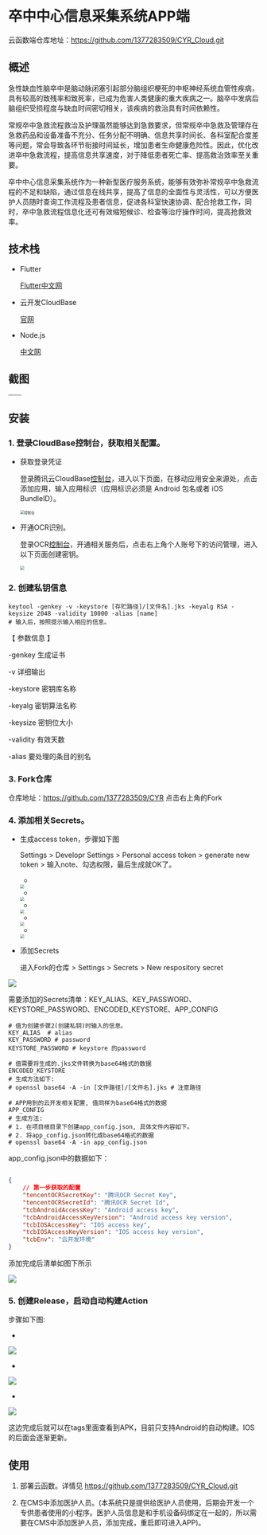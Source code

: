 # 卒中中心信息采集系统APP端

云函数端仓库地址：https://github.com/1377283509/CYR_Cloud.git

## 概述		

​		急性缺血性脑卒中是脑动脉闭塞引起部分脑组织梗死的中枢神经系统血管性疾病，具有较高的致残率和致死率，已成为危害人类健康的重大疾病之一。脑卒中发病后脑组织受损程度与缺血时间密切相关，该疾病的救治具有时间依赖性。

​		常规卒中急救流程救治及护理虽然能够达到急救要求，但常规卒中急救及管理存在急救药品和设备准备不充分、任务分配不明确、信息共享时间长、各科室配合度差等问题，常会导致各环节衔接时间延长，增加患者生命健康危险性。因此，优化改进卒中急救流程，提高信息共享速度，对于降低患者死亡率、提高救治效率至关重要。

​		卒中中心信息采集系统作为一种新型医疗服务系统，能够有效弥补常规卒中急救流程的不足和缺陷，通过信息在线共享，提高了信息的全面性与灵活性，可以方便医护人员随时查询工作流程及患者信息，促进各科室快速协调、配合抢救工作，同时，卒中急救流程信息化还可有效缩短候诊、检查等治疗操作时间，提高抢救效率。

## 技术栈

-   Flutter

    [Flutter中文网](https://flutterchina.club/)

-   云开发CloudBase

    [官网](https://cloud.tencent.com/product/tcb)

-   Node.js

    [中文网](http://nodejs.cn/)   

## 截图

<img src="https://gitee.com/cc_li/images/raw/master/20210125122618.jpg" style="zoom: 15%;" /><img src="https://gitee.com/cc_li/images/raw/master/20210125122612.jpg" style="zoom: 15%;" /><img src="https://gitee.com/cc_li/images/raw/master/20210125122619.jpg" style="zoom: 15%;" /><img src="https://gitee.com/cc_li/images/raw/master/20210125122617.jpg" style="zoom: 15%;" /><img src="https://gitee.com/cc_li/images/raw/master/20210125122616.jpg" style="zoom: 15%;" /><img src="https://gitee.com/cc_li/images/raw/master/20210125122613.jpg" style="zoom: 15%;" /><img src="https://gitee.com/cc_li/images/raw/master/20210125122609.jpg" style="zoom: 15%;" /><img src="https://gitee.com/cc_li/images/raw/master/20210125122614.jpg" style="zoom: 15%;" /><img src="https://gitee.com/cc_li/images/raw/master/20210125122615.jpg" style="zoom: 15%;" /><img src="https://gitee.com/cc_li/images/raw/master/20210125122611.jpg" style="zoom: 15%;" /><img src="https://gitee.com/cc_li/images/raw/master/20210125122610.jpg" style="zoom: 15%;"/>

## 安装

### 1. 登录CloudBase控制台，获取相关配置。

-   获取登录凭证

    登录腾讯云CloudBase[控制台](https://cloud.tencent.com/)，进入以下页面，在移动应用安全来源处，点击添加应用，输入应用标识（应用标识必须是 Android 包名或者 iOS BundleID）。

    <img src="https://gitee.com/cc_li/images/raw/master/20210125123719.png" alt="控制台" style="zoom:50%;" />

-   开通OCR识别。

    登录OCR[控制台](https://console.cloud.tencent.com/ocr/overview)，开通相关服务后，点击右上角个人账号下的访问管理，进入以下页面创建密钥。

    <img src="https://gitee.com/cc_li/images/raw/master/20210125123742.png" style="zoom:50%;" />

### 2. 创建私钥信息

```shell
keytool -genkey -v -keystore [存贮路径]/[文件名].jks -keyalg RSA -keysize 2048 -validity 10000 -alias [name]
# 输入后，按照提示输入相应的信息。
```

【 参数信息 】

-genkey 生成证书

-v 详细输出

-keystore 密钥库名称

-keyalg 密钥算法名称

-keysize 密钥位大小

-validity 有效天数

-alias 要处理的条目的别名

### 3. Fork仓库

仓库地址：https://github.com/1377283509/CYR   点击右上角的Fork

### 4. 添加相关Secrets。

-   生成access token，步骤如下图

    Settings > Developr Settings > Personal access token > generate new token > 输入note、勾选权限，最后生成就OK了。

    -   

    <img src="https://gitee.com/cc_li/images/raw/master/20210125121259.png" style="zoom:50%;" />

    -   

    <img src="https://gitee.com/cc_li/images/raw/master/20210125121318.png" style="zoom:50%;" />

    -   

    <img src="https://gitee.com/cc_li/images/raw/master/20210125121227.png" style="zoom:50%;" />

    -   

    <img src="https://gitee.com/cc_li/images/raw/master/20210125121228.png" style="zoom:50%;" />	

    -   

    <img src="https://gitee.com/cc_li/images/raw/master/20210125121229.png" style="zoom:50%;" />



-   添加Secrets

    进入Fork的仓库 > Settings > Secrets > New respository secret

![](https://gitee.com/cc_li/images/raw/master/20210125121223.png)



​	需要添加的Secrets清单：KEY_ALIAS、KEY_PASSWORD、KEYSTORE_PASSWORD、ENCODED_KEYSTORE、APP_CONFIG

```shell
# 值为创建步骤2(创建私钥)时输入的信息。
KEY_ALIAS  # alias
KEY_PASSWORD # password
KEYSTORE_PASSWORD # keystore 的password

# 值需要将生成的.jks文件转换为base64格式的数据
ENCODED_KEYSTORE
# 生成方法如下: 
# openssl base64 -A -in [文件路径]/[文件名].jks # 注意路径

# APP用到的云开发相关配置, 值同样为base64格式的数据
APP_CONFIG
# 生成方法:
# 1. 在项目根目录下创建app_config.json, 具体文件内容如下。
# 2. 将app_config.json转化成base64格式的数据
# openssl base64 -A -in app_config.json  

```

app_config.json中的数据如下：

```json

{
    // 第一步获取的配置
    "tencentOCRSecretKey": "腾讯OCR Secret Key",
    "tencentOCRSecretId": "腾讯OCR Secret Id",
    "tcbAndroidAccessKey": "Android access key",
    "tcbAndroidAccessKeyVersion": "Android access key version",
    "tcbIOSAccessKey": "IOS access key",
    "tcbIOSAccessKeyVersion": "IOS access key version",
    "tcbEnv": "云开发环境"
}
```

添加完成后清单如图下所示

![](https://gitee.com/cc_li/images/raw/master/20210123215705.png)

### 5. 创建Release，启动自动构建Action

步骤如下图:

-   

![](https://gitee.com/cc_li/images/raw/master/20210123220823.png)



-   

![](https://gitee.com/cc_li/images/raw/master/20210123220825.png)

-   

![](https://gitee.com/cc_li/images/raw/master/20210123220824.png)

这边完成后就可以在tags里面查看到APK，目前只支持Android的自动构建。IOS的后面会逐渐更新。

## 使用

1.  部署云函数。详情见 https://github.com/1377283509/CYR_Cloud.git 

2.  在CMS中添加医护人员。(本系统只是提供给医护人员使用，后期会开发一个专供患者使用的小程序。医护人员信息是和手机设备码绑定在一起的，所以需要在CMS中添加医护人员，添加完成，重启即可进入APP)。





